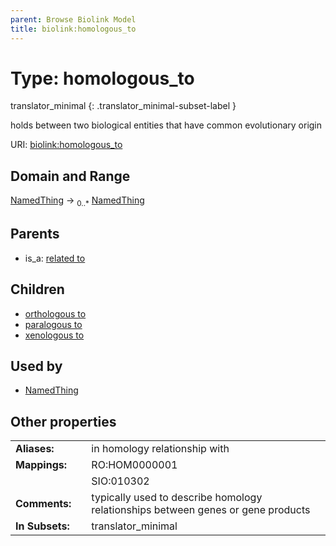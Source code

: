 ```yaml
---
parent: Browse Biolink Model
title: biolink:homologous_to
---
```


# Type: homologous_to

translator_minimal
{: .translator_minimal-subset-label }


holds between two biological entities that have common evolutionary origin

URI: [biolink:homologous_to](https://w3id.org/biolink/vocab/homologous_to)

## Domain and Range

[NamedThing](NamedThing.md) ->  <sub>0..*</sub> [NamedThing](NamedThing.md)

## Parents

 *  is_a: [related to](related_to.md)

## Children

 *  [orthologous to](orthologous_to.md)
 *  [paralogous to](paralogous_to.md)
 *  [xenologous to](xenologous_to.md)

## Used by

 * [NamedThing](NamedThing.md)

## Other properties

|  |  |  |
| --- | --- | --- |
| **Aliases:** | | in homology relationship with |
| **Mappings:** | | RO:HOM0000001 |
|  | | SIO:010302 |
| **Comments:** | | typically used to describe homology relationships between genes or gene products |
| **In Subsets:** | | translator_minimal |

